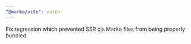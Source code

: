 ```yaml
---
"@marko/vite": patch
---
```


Fix regression which prevented SSR cjs Marko files from being properly bundled.
